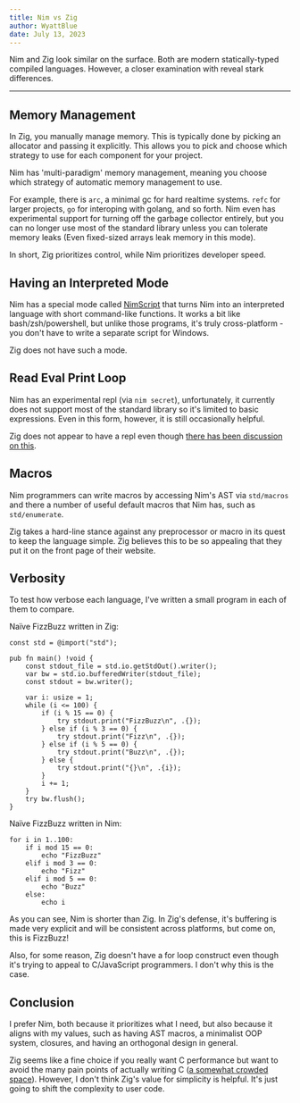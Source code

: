 ```yaml
---
title: Nim vs Zig
author: WyattBlue
date: July 13, 2023
---
```


Nim and Zig look similar on the surface. Both are modern statically-typed compiled languages. However, a closer examination with reveal stark differences.

---

## Memory Management
In Zig, you manually manage memory. This is typically done by picking an allocator and passing it explicitly. This allows you to pick and choose which strategy to use for each component for your project.

Nim has 'multi-paradigm' memory management, meaning  you choose which strategy of automatic memory management to use.

For example, there is `arc`, a minimal gc for hard realtime systems. `refc` for larger projects, `go` for interoping with golang, and so forth. Nim even has experimental support for turning off the garbage collector entirely, but you can no longer use most of the standard library unless you can tolerate memory leaks (Even fixed-sized arrays leak memory in this mode).

In short, Zig prioritizes control, while Nim prioritizes developer speed.

## Having an Interpreted Mode
Nim has a special mode called [NimScript](https://nim-lang.org/docs/nimscript.html) that turns Nim into an interpreted language with short command-like functions. It works a bit like bash/zsh/powershell, but unlike those programs, it's truly cross-platform - you don't have to write a separate script for Windows.

Zig does not have such a mode.

## Read Eval Print Loop
Nim has an experimental repl (via `nim secret`), unfortunately, it currently does not support most of the standard library so it's limited to basic expressions. Even in this form, however, it is still occasionally helpful.

Zig does not appear to have a repl even though [there has been discussion on this](https://github.com/ziglang/zig/issues/596).

## Macros
Nim programmers can write macros by accessing Nim's AST via `std/macros` and there a number of useful default macros that Nim has, such as `std/enumerate`.

Zig takes a hard-line stance against any preprocessor or macro in its quest to keep the language simple. Zig believes this to be so appealing that they put it on the front page of their website.

## Verbosity
To test how verbose each language, I've written a small program in each of them to compare.

Naïve FizzBuzz written in Zig:
```
const std = @import("std"); 

pub fn main() !void { 
    const stdout_file = std.io.getStdOut().writer();
    var bw = std.io.bufferedWriter(stdout_file);
    const stdout = bw.writer();

    var i: usize = 1;
    while (i <= 100) {
        if (i % 15 == 0) {
            try stdout.print("FizzBuzz\n", .{});
        } else if (i % 3 == 0) {
            try stdout.print("Fizz\n", .{});
        } else if (i % 5 == 0) {
            try stdout.print("Buzz\n", .{});
        } else {
            try stdout.print("{}\n", .{i});
        }
        i += 1;
    }
    try bw.flush();
}
```

Naïve FizzBuzz written in Nim:
```
for i in 1..100:
    if i mod 15 == 0:
        echo "FizzBuzz"
    elif i mod 3 == 0:
        echo "Fizz"
    elif i mod 5 == 0:
        echo "Buzz"
    else:
        echo i
```

As you can see, Nim is shorter than Zig. In Zig's defense, it's buffering is made very explicit and will be consistent across platforms, but come on, this is FizzBuzz!

Also, for some reason, Zig doesn't have a for loop construct even though it's trying to appeal to C/JavaScript programmers. I don't why this is the case.

## Conclusion 
I prefer Nim, both because it prioritizes what I need, but also because it aligns with my values, such as having AST macros, a minimalist OOP system, closures, and having an orthogonal design in general.

Zig seems like a fine choice if you really want C performance but want to avoid the many pain points of actually writing C ([a somewhat crowded space](https://ziglang.org/learn/why_zig_rust_d_cpp/)). However, I don't think Zig's value for simplicity is helpful. It's just going to shift the complexity to user code.
